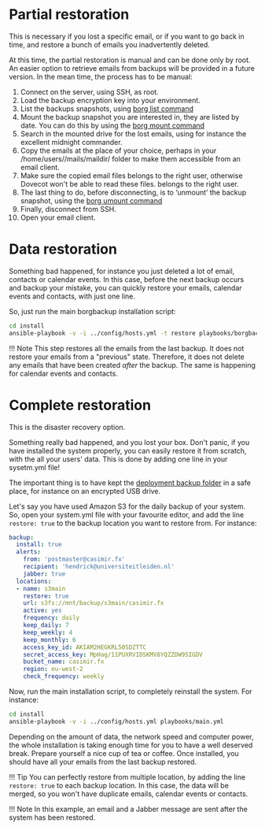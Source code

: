 # Partial restoration

This is necessary if you lost a specific email, or if you want to go back in time, and restore a bunch of emails you
inadvertently deleted.

At this time, the partial restoration is manual and can be done only by root. An easier option to retrieve emails from
backups will be provided in a future version. In the mean time, the process has to be manual:

1. Connect on the server, using SSH, as root.
2. Load the backup encryption key into your environment.
3. List the backups snapshots, using [borg list command](https://borgbackup.readthedocs.io/en/stable/usage/list.html)
4. Mount the backup snapshot you are interested in, they are listed by date.
   You can do this by using the [borg mount command](https://borgbackup.readthedocs.io/en/stable/usage/mount.html)
5. Search in the mounted drive for the lost emails, using for instance the excellent midnight commander.
6. Copy the emails at the place of your choice, perhaps in your /home/users/<user>/mails/maildir/ folder to make them
   accessible from an email client.
7. Make sure the copied email files belongs to the right user, otherwise Dovecot won't be able to read these files.
   belongs to the right user.
8. The last thing to do, before disconnecting, is to ‘unmount’ the backup snapshot, using the
   [borg umount command](https://borgbackup.readthedocs.io/en/stable/usage/mount.html#borg-umount)
9. Finally, disconnect from SSH.
10. Open your email client.

# Data restoration

Something bad happened, for instance you just deleted a lot of email, contacts or calendar events. In this case, before
the next backup occurs and backup your mistake, you can quickly restore your emails, calendar events and contacts, with
just one line.

So, just run the main borgbackup installation script:

```sh
cd install
ansible-playbook -v -i ../config/hosts.yml -t restore playbooks/borgbackup.yml
```

!!! Note
    This step restores all the emails from the last backup. It does not restore your emails from a "previous"
    state. Therefore, it does not delete any emails that have been created _after_ the backup. The same is happening for
    calendar events and contacts.

# Complete restoration

This is the disaster recovery option.

Something really bad happened, and you lost your box. Don't panic, if you have installed the system properly, you can
easily restore it from scratch, with the all your users' data. This is done by adding one line in your sysetm.yml file!

The important thing is to have kept the [deployment backup folder](deployment-backup.md) in a safe place, for instance
on an encrypted USB drive.

Let's say you have used Amazon S3 for the daily backup of your system. So, open your system.yml file with your favourite
editor, and add the line `restore: true` to the backup location you want to restore from. For instance:

``` yaml hl_lines="9"
backup:
  install: true
  alerts:
    from: 'postmaster@casimir.fx'
    recipient: 'hendrick@universiteitleiden.nl'
    jabber: true
  locations:
  - name: s3main
    restore: true
    url: s3fs://mnt/backup/s3main/casimir.fx
    active: yes
    frequency: daily
    keep_daily: 7
    keep_weekly: 4
    keep_monthly: 6
    access_key_id: AKIAM2HEGKRL50SDZTTC
    secret_access_key: MpHag/11PUXRVIDSKMV8YQZZDW95IGDV
    bucket_name: casimir.fx
    region: eu-west-2
    check_frequency: weekly
```

Now, run the main installation script, to completely reinstall the system. For instance:

```sh
cd install
ansible-playbook -v -i ../config/hosts.yml playbooks/main.yml
```

Depending on the amount of data, the network speed and computer power, the whole installation is taking enough time for
you to have a well deserved break. Prepare yourself a nice cup of tea or coffee. Once installed, you should have all
your emails from the last backup restored.

!!! Tip
    You can perfectly restore from multiple location, by adding the line `restore: true` to each backup location. In
    this case, the data will be merged, so you won't have duplicate emails, calendar events or contacts.

!!! Note
    In this example, an email and a Jabber message are sent after the system has been restored.
